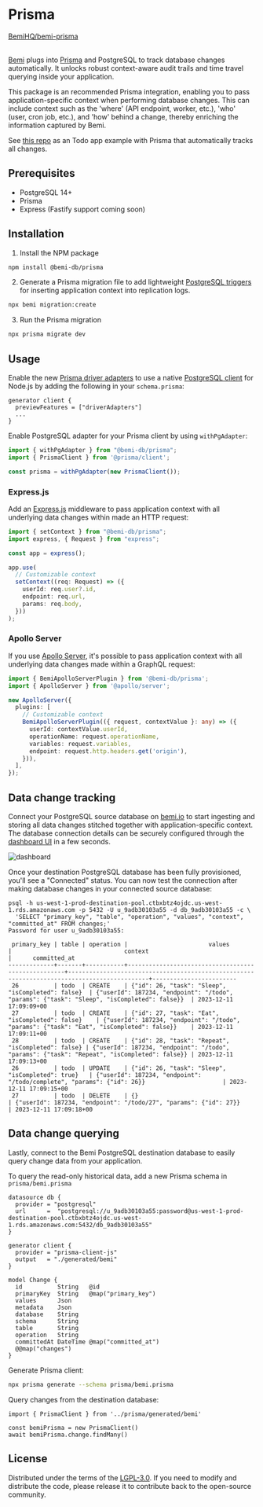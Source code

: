 # Prisma

<a class="github-button" href="https://github.com/BemiHQ/bemi-prisma" data-size="large" data-show-count="true" aria-label="Star BemiHQ/bemi-prisma on GitHub">BemiHQ/bemi-prisma</a>
<br />
<br />

[Bemi](https://bemi.io) plugs into [Prisma](https://github.com/prisma/prisma) and PostgreSQL to track database changes automatically. It unlocks robust context-aware audit trails and time travel querying inside your application.

This package is an recommended Prisma integration, enabling you to pass application-specific context when performing database changes. This can include context such as the 'where' (API endpoint, worker, etc.), 'who' (user, cron job, etc.), and 'how' behind a change, thereby enriching the information captured by Bemi.

See [this repo](https://github.com/BemiHQ/bemi-prisma-example) as an Todo app example with Prisma that automatically tracks all changes.

## Prerequisites

- PostgreSQL 14+
- Prisma
- Express (Fastify support coming soon)

## Installation

1. Install the NPM package

```sh
npm install @bemi-db/prisma
```

2. Generate a Prisma migration file to add lightweight [PostgreSQL triggers](https://www.postgresql.org/docs/current/plpgsql-trigger.html) for inserting application context into replication logs.

```sh
npx bemi migration:create
```

3. Run the Prisma migration

```sh
npx prisma migrate dev
```

## Usage

Enable the new [Prisma driver adapters](https://www.prisma.io/docs/orm/overview/databases/database-drivers) to use a native [PostgreSQL client](https://github.com/brianc/node-postgres) for Node.js by adding the following in your `schema.prisma`:

```
generator client {
  previewFeatures = ["driverAdapters"]
  ...
}
```

Enable PostgreSQL adapter for your Prisma client by using `withPgAdapter`:

```js
import { withPgAdapter } from "@bemi-db/prisma";
import { PrismaClient } from '@prisma/client';

const prisma = withPgAdapter(new PrismaClient());
```

### Express.js

Add an [Express.js](https://expressjs.com/) middleware to pass application context with all underlying data changes within made an HTTP request:

```ts
import { setContext } from "@bemi-db/prisma";
import express, { Request } from "express";

const app = express();

app.use(
  // Customizable context
  setContext((req: Request) => ({
    userId: req.user?.id,
    endpoint: req.url,
    params: req.body,
  }))
);
```

### Apollo Server

If you use [Apollo Server](https://www.apollographql.com/docs/apollo-server), it's possible to pass application context with all underlying data changes made within a GraphQL request:

```ts
import { BemiApolloServerPlugin } from '@bemi-db/prisma';
import { ApolloServer } from '@apollo/server';

new ApolloServer({
  plugins: [
    // Customizable context
    BemiApolloServerPlugin(({ request, contextValue }: any) => ({
      userId: contextValue.userId,
      operationName: request.operationName,
      variables: request.variables,
      endpoint: request.http.headers.get('origin'),
    })),
  ],
});
```

## Data change tracking

Connect your PostgreSQL source database on [bemi.io](https://bemi.io) to start ingesting and storing all data changes stitched together with application-specific context. The database connection details can be securely configured through the [dashboard UI](https://dashboard.bemi.io/log-in?ref=prisma) in a few seconds.

![dashboard](/img/dashboard.png)

Once your destination PostgreSQL database has been fully provisioned, you'll see a "Connected" status. You can now test the connection after making database changes in your connected source database:

```
psql -h us-west-1-prod-destination-pool.ctbxbtz4ojdc.us-west-1.rds.amazonaws.com -p 5432 -U u_9adb30103a55 -d db_9adb30103a55 -c \
  'SELECT "primary_key", "table", "operation", "values", "context", "committed_at" FROM changes;'
Password for user u_9adb30103a55:

 primary_key | table | operation |                       values                       |                                context                                                      |      committed_at
-------------+-------+-----------+----------------------------------------------------+---------------------------------------------------------------------------------------------+------------------------
 26          | todo  | CREATE    | {"id": 26, "task": "Sleep", "isCompleted": false}  | {"userId": 187234, "endpoint": "/todo", "params": {"task": "Sleep", "isCompleted": false}}  | 2023-12-11 17:09:09+00
 27          | todo  | CREATE    | {"id": 27, "task": "Eat", "isCompleted": false}    | {"userId": 187234, "endpoint": "/todo", "params": {"task": "Eat", "isCompleted": false}}    | 2023-12-11 17:09:11+00
 28          | todo  | CREATE    | {"id": 28, "task": "Repeat", "isCompleted": false} | {"userId": 187234, "endpoint": "/todo", "params": {"task": "Repeat", "isCompleted": false}} | 2023-12-11 17:09:13+00
 26          | todo  | UPDATE    | {"id": 26, "task": "Sleep", "isCompleted": true}   | {"userId": 187234, "endpoint": "/todo/complete", "params": {"id": 26}}                      | 2023-12-11 17:09:15+00
 27          | todo  | DELETE    | {}                                                 | {"userId": 187234, "endpoint": "/todo/27", "params": {"id": 27}}                            | 2023-12-11 17:09:18+00
```

## Data change querying

Lastly, connect to the Bemi PostgreSQL destination database to easily query change data from your application.

To query the read-only historical data, add a new Prisma schema in `prisma/bemi.prisma`

```
datasource db {
  provider = "postgresql"
  url      =  "postgresql://u_9adb30103a55:password@us-west-1-prod-destination-pool.ctbxbtz4ojdc.us-west-1.rds.amazonaws.com:5432/db_9adb30103a55"
}

generator client {
  provider = "prisma-client-js"
  output   = "./generated/bemi"
}

model Change {
  id          String   @id
  primaryKey  String   @map("primary_key")
  values      Json
  metadata    Json
  database    String
  schema      String
  table       String
  operation   String
  committedAt DateTime @map("committed_at")
  @@map("changes")
}
```

Generate Prisma client:

```sh
npx prisma generate --schema prisma/bemi.prisma
```

Query changes from the destination database:

```tsx
import { PrismaClient } from '../prisma/generated/bemi'

const bemiPrisma = new PrismaClient()
await bemiPrisma.change.findMany()
```

## License

Distributed under the terms of the [LGPL-3.0](https://github.com/BemiHQ/bemi-prisma/blob/main/LICENSE).
If you need to modify and distribute the code, please release it to contribute back to the open-source community.
